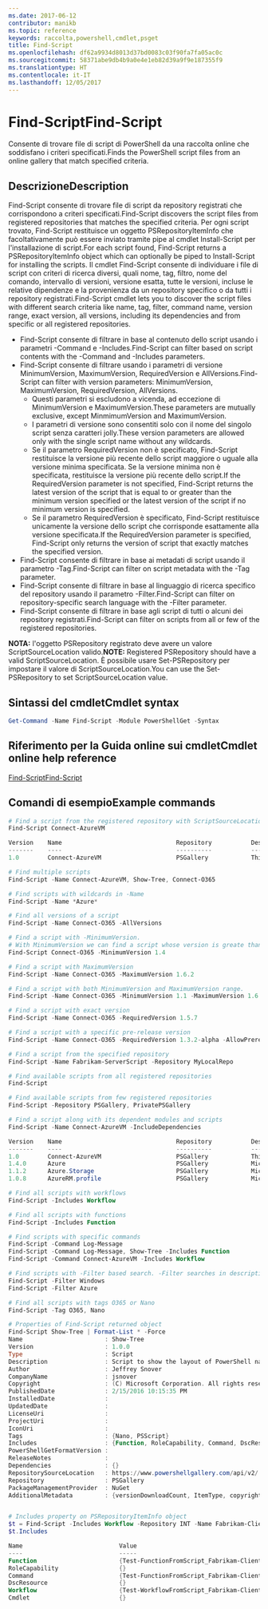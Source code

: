```yaml
---
ms.date: 2017-06-12
contributor: manikb
ms.topic: reference
keywords: raccolta,powershell,cmdlet,psget
title: Find-Script
ms.openlocfilehash: df62a9934d8013d37bd0083c03f90fa7fa05ac0c
ms.sourcegitcommit: 58371abe9db4b9a0e4e1eb82d39a9f9e187355f9
ms.translationtype: HT
ms.contentlocale: it-IT
ms.lasthandoff: 12/05/2017
---
```

# <a name="find-script"></a><span data-ttu-id="e97e7-103">Find-Script</span><span class="sxs-lookup"><span data-stu-id="e97e7-103">Find-Script</span></span>

<span data-ttu-id="e97e7-104">Consente di trovare file di script di PowerShell da una raccolta online che soddisfano i criteri specificati.</span><span class="sxs-lookup"><span data-stu-id="e97e7-104">Finds the PowerShell script files from an online gallery that match specified criteria.</span></span>

## <a name="description"></a><span data-ttu-id="e97e7-105">Descrizione</span><span class="sxs-lookup"><span data-stu-id="e97e7-105">Description</span></span>

<span data-ttu-id="e97e7-106">Find-Script consente di trovare file di script da repository registrati che corrispondono a criteri specificati.</span><span class="sxs-lookup"><span data-stu-id="e97e7-106">Find-Script discovers the script files from registered repositories that matches the specified criteria.</span></span>
<span data-ttu-id="e97e7-107">Per ogni script trovato, Find-Script restituisce un oggetto PSRepositoryItemInfo che facoltativamente può essere inviato tramite pipe al cmdlet Install-Script per l'installazione di script.</span><span class="sxs-lookup"><span data-stu-id="e97e7-107">For each script found, Find-Script returns a PSRepositoryItemInfo object which can optionally be piped to Install-Script for installing the scripts.</span></span>
<span data-ttu-id="e97e7-108">Il cmdlet Find-Script consente di individuare i file di script con criteri di ricerca diversi, quali nome, tag, filtro, nome del comando, intervallo di versioni, versione esatta, tutte le versioni, incluse le relative dipendenze e la provenienza da un repository specifico o da tutti i repository registrati.</span><span class="sxs-lookup"><span data-stu-id="e97e7-108">Find-Script cmdlet lets you to discover the script files with different search criteria like name, tag, filter, command name, version range, exact version, all versions, including its dependencies and from specific or all registered repositories.</span></span>

- <span data-ttu-id="e97e7-109">Find-Script consente di filtrare in base al contenuto dello script usando i parametri -Command e -Includes.</span><span class="sxs-lookup"><span data-stu-id="e97e7-109">Find-Script can filter based on script contents with the -Command and -Includes parameters.</span></span>
- <span data-ttu-id="e97e7-110">Find-Script consente di filtrare usando i parametri di versione MinimumVersion, MaximumVersion, RequiredVersion e AllVersions.</span><span class="sxs-lookup"><span data-stu-id="e97e7-110">Find-Script can filter with version parameters: MinimumVersion, MaximumVersion, RequiredVersion, AllVersions.</span></span>
  - <span data-ttu-id="e97e7-111">Questi parametri si escludono a vicenda, ad eccezione di MinimumVersion e MaximumVersion.</span><span class="sxs-lookup"><span data-stu-id="e97e7-111">These parameters are mutually exclusive, except MinmimumVersion and MaximumVersion.</span></span>
  - <span data-ttu-id="e97e7-112">I parametri di versione sono consentiti solo con il nome del singolo script senza caratteri jolly.</span><span class="sxs-lookup"><span data-stu-id="e97e7-112">These version parameters are allowed only with the single script name without any wildcards.</span></span>
  - <span data-ttu-id="e97e7-113">Se il parametro RequiredVersion non è specificato, Find-Script restituisce la versione più recente dello script maggiore o uguale alla versione minima specificata. Se la versione minima non è specificata, restituisce la versione più recente dello script.</span><span class="sxs-lookup"><span data-stu-id="e97e7-113">If the RequiredVersion parameter is not specified, Find-Script returns the latest version of the script that is equal to or greater than the minimum version specified or the latest version of the script if no minimum version is specified.</span></span> 
  - <span data-ttu-id="e97e7-114">Se il parametro RequiredVersion è specificato, Find-Script restituisce unicamente la versione dello script che corrisponde esattamente alla versione specificata.</span><span class="sxs-lookup"><span data-stu-id="e97e7-114">If the RequiredVersion parameter is specified, Find-Script only returns the version of script that exactly matches the specified version.</span></span>
- <span data-ttu-id="e97e7-115">Find-Script consente di filtrare in base ai metadati di script usando il parametro -Tag.</span><span class="sxs-lookup"><span data-stu-id="e97e7-115">Find-Script can filter on script metadata with the -Tag parameter.</span></span>
- <span data-ttu-id="e97e7-116">Find-Script consente di filtrare in base al linguaggio di ricerca specifico del repository usando il parametro -Filter.</span><span class="sxs-lookup"><span data-stu-id="e97e7-116">Find-Script can filter on repository-specific search language with the -Filter parameter.</span></span>
- <span data-ttu-id="e97e7-117">Find-Script consente di filtrare in base agli script di tutti o alcuni dei repository registrati.</span><span class="sxs-lookup"><span data-stu-id="e97e7-117">Find-Script can filter on scripts from all or few of the registered repositories.</span></span>

<span data-ttu-id="e97e7-118">**NOTA:** l'oggetto PSRepository registrato deve avere un valore ScriptSourceLocation valido.</span><span class="sxs-lookup"><span data-stu-id="e97e7-118">**NOTE:** Registered PSRepository should have a valid ScriptSourceLocation.</span></span> <span data-ttu-id="e97e7-119">È possibile usare Set-PSRepository per impostare il valore di ScriptSourceLocation.</span><span class="sxs-lookup"><span data-stu-id="e97e7-119">You can use the Set-PSRepository to set ScriptSourceLocation value.</span></span>

## <a name="cmdlet-syntax"></a><span data-ttu-id="e97e7-120">Sintassi del cmdlet</span><span class="sxs-lookup"><span data-stu-id="e97e7-120">Cmdlet syntax</span></span>

```powershell
Get-Command -Name Find-Script -Module PowerShellGet -Syntax
```

## <a name="cmdlet-online-help-reference"></a><span data-ttu-id="e97e7-121">Riferimento per la Guida online sui cmdlet</span><span class="sxs-lookup"><span data-stu-id="e97e7-121">Cmdlet online help reference</span></span>

[<span data-ttu-id="e97e7-122">Find-Script</span><span class="sxs-lookup"><span data-stu-id="e97e7-122">Find-Script</span></span>](http://go.microsoft.com/fwlink/?LinkId=619785)

## <a name="example-commands"></a><span data-ttu-id="e97e7-123">Comandi di esempio</span><span class="sxs-lookup"><span data-stu-id="e97e7-123">Example commands</span></span>

```powershell
# Find a script from the registered repository with ScriptSourceLocation
Find-Script Connect-AzureVM

Version    Name                                Repository           Description
-------    ----                                ----------           -----------
1.0        Connect-AzureVM                     PSGallery            This runbook sets up a connection to an Azure vi...

# Find multiple scripts
Find-Script -Name Connect-AzureVM, Show-Tree, Connect-O365

# Find scripts with wildcards in -Name
Find-Script -Name *Azure*

# Find all versions of a script
Find-Script -Name Connect-O365 -AllVersions

# Find a script with -MinimumVersion. 
# With MinimumVersion we can find a script whose version is greate than or equal to the specified MinimumVersion value.
Find-Script Connect-O365 -MinimumVersion 1.4

# Find a script with MaximumVersion
Find-Script -Name Connect-O365 -MaximumVersion 1.6.2

# Find a script with both MinimumVersion and MaximumVersion range.
Find-Script -Name Connect-O365 -MinimumVersion 1.1 -MaximumVersion 1.6.2

# Find a script with exact version
Find-Script -Name Connect-O365 -RequiredVersion 1.5.7

# Find a script with a specific pre-release version
Find-Script -Name Connect-O365 -RequiredVersion 1.3.2-alpha -AllowPrerelease

# Find a script from the specified repository
Find-Script -Name Fabrikam-ServerScript -Repository MyLocalRepo

# Find available scripts from all registered repositories
Find-Script

# Find available scripts from few registered repositories
Find-Script -Repository PSGallery, PrivatePSGallery

# Find a script along with its dependent modules and scripts
Find-Script -Name Connect-AzureVM -IncludeDependencies

Version    Name                                Repository           Description
-------    ----                                ----------           -----------
1.0        Connect-AzureVM                     PSGallery            This runbook sets up a connection to an Azure vi...
1.4.0      Azure                               PSGallery            Microsoft Azure PowerShell - Service Management
1.1.2      Azure.Storage                       PSGallery            Microsoft Azure PowerShell - Storage service cmd...
1.0.8      AzureRM.profile                     PSGallery            Microsoft Azure PowerShell - Profile credential ...

# Find all scripts with workflows
Find-Script -Includes Workflow

# Find all scripts with functions
Find-Script -Includes Function

# Find scripts with specific commands
Find-Script -Command Log-Message
Find-Script -Command Log-Message, Show-Tree -Includes Function
Find-Script -Command Connect-AzureVM -Includes Workflow

# Find scripts with -Filter based search. -Filter searches in description and names
Find-Script -Filter Windows
Find-Script -Filter Azure

# Find all scripts with tags O365 or Nano
Find-Script -Tag O365, Nano

# Properties of Find-Script returned object
Find-Script Show-Tree | Format-List * -Force
Name                       : Show-Tree
Version                    : 1.0.0
Type                       : Script
Description                : Script to show the layout of PowerShell namespaces (Trees) using ASCII
Author                     : Jeffrey Snover
CompanyName                : jsnover
Copyright                  : (C) Microsoft Corporation. All rights reserved.
PublishedDate              : 2/15/2016 10:15:35 PM
InstalledDate              :
UpdatedDate                :
LicenseUri                 :
ProjectUri                 :
IconUri                    :
Tags                       : {Nano, PSScript}
Includes                   : {Function, RoleCapability, Command, DscResource...}
PowerShellGetFormatVersion :
ReleaseNotes               :
Dependencies               : {}
RepositorySourceLocation   : https://www.powershellgallery.com/api/v2/
Repository                 : PSGallery
PackageManagementProvider  : NuGet
AdditionalMetadata         : {versionDownloadCount, ItemType, copyright, PackageManagementProvider...}


# Includes property on PSRepositoryItemInfo object
$t = Find-Script -Includes Workflow -Repository INT -Name Fabrikam-ClientScript
$t.Includes

Name                           Value
----                           -----
Function                       {Test-FunctionFromScript_Fabrikam-ClientScript}
RoleCapability                 {}
Command                        {Test-FunctionFromScript_Fabrikam-ClientScript, Test-WorkflowFromScript_Fabrikam-Clie...
DscResource                    {}
Workflow                       {Test-WorkflowFromScript_Fabrikam-ClientScript}
Cmdlet                         {}


```


